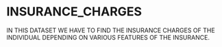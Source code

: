 # INSURANCE_CHARGES

IN THIS DATASET WE HAVE TO FIND THE INSURANCE CHARGES OF THE INDIVIDUAL DEPENDING ON VARIOUS FEATURES OF THE INSURANCE.

